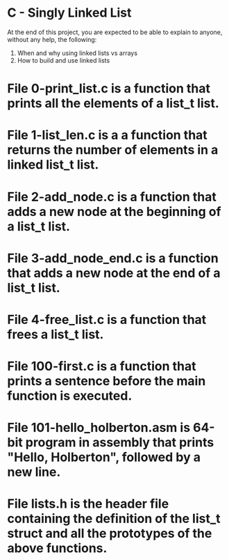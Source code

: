 # C - Singly Linked List

At the end of this project, you are expected to be able to explain to anyone, without any help, the following:
1.  When and why using linked lists vs arrays
2.  How to build and use linked lists

# File 0-print_list.c is a function that prints all the elements of a list_t list.

# File 1-list_len.c is a a function that returns the number of elements in a linked list_t list.

# File 2-add_node.c is a function that adds a new node at the beginning of a list_t list.

# File 3-add_node_end.c is a function that adds a new node at the end of a list_t list.

# File 4-free_list.c is a function that frees a list_t list.

# File 100-first.c is a function that prints a sentence before the main function is executed.

# File 101-hello_holberton.asm is 64-bit program in assembly that prints "Hello, Holberton", followed by a new line.

# File lists.h is the header file containing the definition of the list_t struct and all the prototypes of the above functions.

